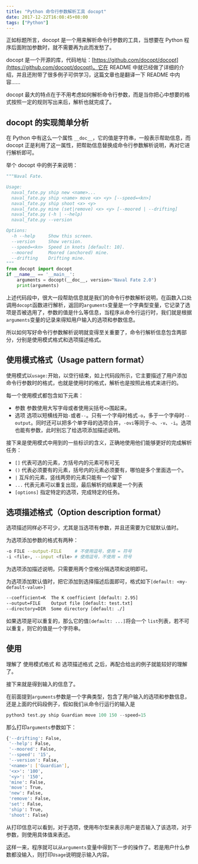 ```yaml
---
title: "Python 命令行参数解析工具 docopt"
date: 2017-12-22T16:08:45+08:00
tags: ["Python"]
---
```



正如标题所言，docopt 是一个用来解析命令行参数的工具，当想要在 Python 程序后面附加参数时，就不需要再为此而发愁了。

docopt 是一个开源的库，代码地址：[https://github.com/docopt/docopt](https://github.com/docopt/docopt)。它在 README 中就已经做了详细的介绍，并且还附带了很多例子可供学习，这篇文章也是翻译一下 README 中内容......

<!--more-->

docopt 最大的特点在于不用考虑如何解析命令行参数，而是当你把心中想要的格式按照一定的规则写出来后，解析也就完成了。


## docopt 的实现简单分析

在 Python 中有这么一个属性 `__doc__`，它的值是字符串，一般表示帮助信息，而 docopt 正是利用了这一属性，把帮助信息替换成命令行参数解析说明，再对它进行解析即可。

举个 docopt 中的例子来说明：
``` python
"""Naval Fate.

Usage:
  naval_fate.py ship new <name>...
  naval_fate.py ship <name> move <x> <y> [--speed=<kn>]
  naval_fate.py ship shoot <x> <y>
  naval_fate.py mine (set|remove) <x> <y> [--moored | --drifting]
  naval_fate.py (-h | --help)
  naval_fate.py --version

Options:
  -h --help     Show this screen.
  --version     Show version.
  --speed=<kn>  Speed in knots [default: 10].
  --moored      Moored (anchored) mine.
  --drifting    Drifting mine.
"""
from docopt import docopt
if __name__ == '__main__':
    arguments = docopt(__doc__, version='Naval Fate 2.0')
    print(arguments)
```

上述代码段中，很大一段帮助信息就是我们的命令行参数解析说明，在函数入口处调用`docopt`函数进行解析，返回的`arguments`变量是一个字典型变量，它记录了选项是否被选用了，参数的值是什么等信息，当程序从命令行运行时，我们就是根据`arguments`变量的记录来得知用户输入的选项和参数信息。

所以如何写好命令行参数解析说明就变得至关重要了，命令行解析信息包含两部分，分别是使用模式格式和选项描述格式。

## 使用模式格式（Usage pattern format）

使用模式以`usage:`开始，以空行结束，如上代码段所示，它主要描述了用户添加命令行参数时的格式，也就是使用时的格式，解析也是按照此格式来进行的。

每一个使用模式都包含如下元素：
*	参数
参数使用大写字母或者使用尖括号`<>`围起来。
*	选项
选项以短横线开始`-`或者`--`。只有一个字母时格式`-o`，多于一个字母时`--output`。同时还可以把多个单字母的选项合并，`-ovi`等同于`-o`、`-v`、`-i`。选项也能有参数，此时别忘了给选项添加描述说明。

接下来是使用模式中用到的一些标识的含义，正确地使用他们能够更好的完成解析任务：
*	`[]`
代表可选的元素，方括号内的元素可有可无
*	`()`
代表必须要有的元素，括号内的元素必须要有，哪怕是多个里面选一个。
*	`|`
互斥的元素，竖线两旁的元素只能有一个留下
*	`...`
代表元素可以重复出现，最后解析的结果是一个列表
*	`[options]`
指定特定的选项，完成特定的任务。


## 选项描述格式（Option description format）

选项描述同样必不可少，尤其是当选项有参数，并且还需要为它赋默认值时。

为选项添加参数的格式有两种：
``` sh
-o FILE --output-FILE     # 不使用逗号，使用 = 符号
-i <file>, --input <file> # 使用逗号，不使用 = 符号
```

为选项添加描述说明，只需要用两个空格分隔选项和说明即可。

为选项添加默认值时，把它添加到选择描述后面即可，格式如下`[default: <my-default-value>]`
``` sh
--coefficient=K  The K coefficient [default: 2.95]
--output=FILE    Output file [default: test.txt]
--directory=DIR  Some directory [default: ./]
```

如果选项是可以重复的，那么它的值`[default: ...]`将会一个 `list`列表，若不可以重复，则它的值是一个字符串。

## 使用

理解了 使用模式格式 和 选项描述格式 之后，再配合给出的例子就能较好的理解了。

接下来就是得到输入的信息了。

在前面提到`arguments`参数是一个字典类型，包含了用户输入的选项和参数信息，还是上面的代码段例子，假如我们从命令行运行的输入是
``` python
python3 test.py ship Guardian move 100 150 --speed=15
```
那么打印`arguments`参数如下：

``` sh
{'--drifting': False,
 '--help': False,
 '--moored': False,
 '--speed': '15',
 '--version': False,
 '<name>': ['Guardian'],
 '<x>': '100',
 '<y>': '150',
 'mine': False,
 'move': True,
 'new': False,
 'remove': False,
 'set': False,
 'ship': True,
 'shoot': False}
```
从打印信息可以看到，对于选项，使用布尔型来表示用户是否输入了该选项，对于参数，则使用具体值来表述。

这样一来，程序就可以从`arguments`变量中得到下一步的操作了。若是用户什么参数都没输入，则打印`Usage`说明提示输入内容。






